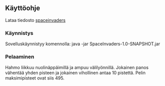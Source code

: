 ## Käyttöohje

Lataa tiedosto [spaceinvaders](https://github.com/sapetus/otm-harjoitustyo/releases/tag/release_1)

### Käynnistys

Sovelluskäynnistyy komennolla: java -jar SpaceInvaders-1.0-SNAPSHOT.jar 

### Pelaaminen

Hahmo liikkuu nuolinäppäimillä ja ampuu välilyönnillä. Jokainen panos vähentää yhden pisteen ja jokainen vihollinen antaa 10 pistettä. Pelin maksimipisteet ovat 
siis 495.
 
